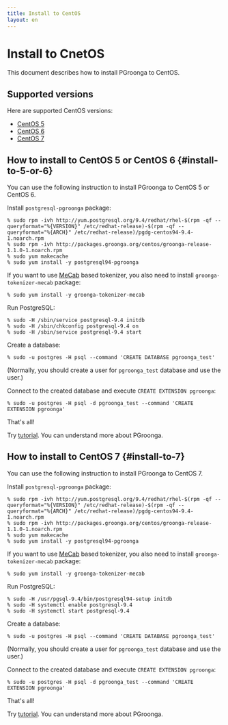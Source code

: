 ```yaml
---
title: Install to CentOS
layout: en
---
```


# Install to CnetOS

This document describes how to install PGroonga to CentOS.

## Supported versions

Here are supported CentOS versions:

  * [CentOS 5](#install-to-5-or-6)
  * [CentOS 6](#install-to-5-or-6)
  * [CentOS 7](#install-to-7)

## How to install to CentOS 5 or CentOS 6 {#install-to-5-or-6}

You can use the following instruction to install PGroonga to CentOS 5 or CentOS 6.

Install `postgresql-pgroonga` package:

```text
% sudo rpm -ivh http://yum.postgresql.org/9.4/redhat/rhel-$(rpm -qf --queryformat="%{VERSION}" /etc/redhat-release)-$(rpm -qf --queryformat="%{ARCH}" /etc/redhat-release)/pgdg-centos94-9.4-1.noarch.rpm
% sudo rpm -ivh http://packages.groonga.org/centos/groonga-release-1.1.0-1.noarch.rpm
% sudo yum makecache
% sudo yum install -y postgresql94-pgroonga
```

If you want to use [MeCab](http://taku910.github.io/mecab/) based tokenizer, you also need to install `groonga-tokenizer-mecab` package:

```text
% sudo yum install -y groonga-tokenizer-mecab
```

Run PostgreSQL:

```text
% sudo -H /sbin/service postgresql-9.4 initdb
% sudo -H /sbin/chkconfig postgresql-9.4 on
% sudo -H /sbin/service postgresql-9.4 start
```

Create a database:

```text
% sudo -u postgres -H psql --command 'CREATE DATABASE pgroonga_test'
```

(Normally, you should create a user for `pgroonga_test` database and use the user.)

Connect to the created database and execute `CREATE EXTENSION pgroonga`:

```text
% sudo -u postgres -H psql -d pgroonga_test --command 'CREATE EXTENSION pgroonga'
```

That's all!

Try [tutorial](../tutorial/). You can understand more about PGroonga.

## How to install to CentOS 7 {#install-to-7}

You can use the following instruction to install PGroonga to CentOS 7.

Install `postgresql-pgroonga` package:

```text
% sudo rpm -ivh http://yum.postgresql.org/9.4/redhat/rhel-$(rpm -qf --queryformat="%{VERSION}" /etc/redhat-release)-$(rpm -qf --queryformat="%{ARCH}" /etc/redhat-release)/pgdg-centos94-9.4-1.noarch.rpm
% sudo rpm -ivh http://packages.groonga.org/centos/groonga-release-1.1.0-1.noarch.rpm
% sudo yum makecache
% sudo yum install -y postgresql94-pgroonga
```

If you want to use [MeCab](http://taku910.github.io/mecab/) based tokenizer, you also need to install `groonga-tokenizer-mecab` package:

```text
% sudo yum install -y groonga-tokenizer-mecab
```

Run PostgreSQL:

```text
% sudo -H /usr/pgsql-9.4/bin/postgresql94-setup initdb
% sudo -H systemctl enable postgresql-9.4
% sudo -H systemctl start postgresql-9.4
```

Create a database:

```text
% sudo -u postgres -H psql --command 'CREATE DATABASE pgroonga_test'
```

(Normally, you should create a user for `pgroonga_test` database and use the user.)

Connect to the created database and execute `CREATE EXTENSION pgroonga`:

```text
% sudo -u postgres -H psql -d pgroonga_test --command 'CREATE EXTENSION pgroonga'
```

That's all!

Try [tutorial](../tutorial/). You can understand more about PGroonga.

